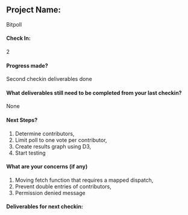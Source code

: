 ## Project Name:

Bitpoll

#### Check In:

2

#### Progress made?

Second checkin deliverables done

#### What deliverables still need to be completed from your last checkin?

None

#### Next Steps?

1. Determine contributors,
2. Limit poll to one vote per contributor,
3. Create results graph using D3,
4. Start testing

#### What are your concerns (if any)

1. Moving fetch function that requires a mapped dispatch,
2. Prevent double entries of contributors,
3. Permission denied message

#### Deliverables for next checkin:
